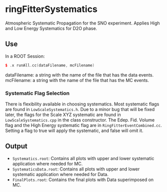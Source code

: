 # ringFitterSystematics
Atmospheric Systematic Propagation for the SNO experiment. Applies High and Low Energy Systematics for D2O phase.

## Use
In a ROOT Session:
```c++
$ .x runAll.cc(dataFilename, mcFilename)
```
dataFilename: a string with the name of the file that has the data events.
mcFilename: a string with the name of the file that has the MC events.

### Systematic Flag Selection
There is flexibility available in choosing systematics. Most systematic flags are found in `LowScaleSystematics.h`. Due
to a minor bug that will be fixed later, the flags for the Scale XYZ systematic are found in `LowScaleSystematics.cpp` in the 
class constructor. The Edep. Fid. Volume flag and the High Energy systematic flag are in `RingFitterEventCombined.cc`. Setting
a flag to true will apply the systematic, and false will omit it.

## Output
- `Systematics.root`: Contains all plots with upper and lower systematic application where needed for MC.
- `SystematicsData.root`: Contains all plots with upper and lower systematic application where needed for Data.
- `FinalPlots.root`: Contains the final plots with Data superimposed on MC. 

